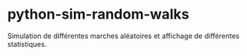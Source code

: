 # python-sim-random-walks

Simulation de différentes marches aléatoires et affichage de différentes statistiques.
